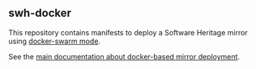 swh-docker
----------

This repository contains manifests to deploy a Software Heritage mirror using
[docker-swarm mode](https://docs.docker.com/engine/reference/commandline/swarm/).

See the [main documentation about docker-based mirror
deployment](https://docs.softwareheritage.org/sysadm/mirror-operations/deploy.html).
